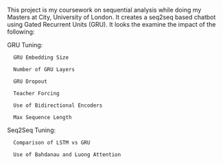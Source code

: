 This project is my coursework on sequential analysis while doing my Masters at City, University of London. It creates a seq2seq based chatbot using Gated Recurrent Units (GRU).
It looks the examine the impact of the following:

  GRU Tuning:
  
      GRU Embedding Size
    
      Number of GRU Layers
    
      GRU Dropout
    
      Teacher Forcing
    
      Use of Bidirectional Encoders
    
      Max Sequence Length

  Seq2Seq Tuning:
  
      Comparison of LSTM vs GRU
      
      Use of Bahdanau and Luong Attention
    
  

